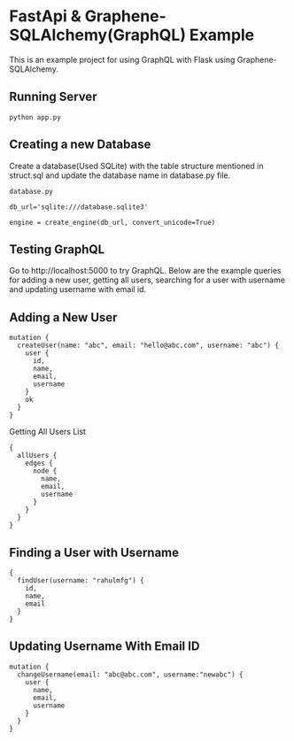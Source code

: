 # FastApi & Graphene-SQLAlchemy(GraphQL) Example
This is an example project for using GraphQL with Flask using Graphene-SQLAlchemy.
## Running  Server
```
python app.py
```
## Creating a new Database
Create a database(Used SQLite) with the table structure mentioned in struct.sql and update the database name in database.py file.
```
database.py

db_url='sqlite:///database.sqlite3'

engine = create_engine(db_url, convert_unicode=True)
```
## Testing GraphQL
Go to http://localhost:5000 to try GraphQL. Below are the example queries for adding a new user, getting all users, searching for a user with username and updating username with email id.
## Adding a New User
```
mutation {
  createUser(name: "abc", email: "hello@abc.com", username: "abc") {
    user {
      id,
      name,
      email,
      username
    }
    ok
  }
}
```
Getting All Users List
```
{
  allUsers {
    edges {
      node {
        name,
        email,
        username
      }
    }
  }
}
```
## Finding a User with Username
```
{
  findUser(username: "rahulmfg") {
    id,
    name,
    email
  }
}
```
## Updating Username With Email ID
```
mutation {
  changeUsername(email: "abc@abc.com", username:"newabc") {
    user {
      name,
      email,
      username
    }
  }
}
```
